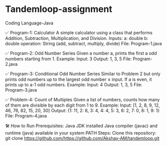 # Tandemloop-assignment

Coding Language-Java

✅ Program-1: Calculator
A simple calculator using a class that performs Addition, Subtraction, Multiplication, and Division.
Inputs:
a: double
b: double
operation: String (add, subtract, multiply, divide)
File: Program-1.java



✅ Program-2: Odd Number Series
Given a number a, prints the first a odd numbers starting from 1.
Example:
Input: 3
Output: 1, 3, 5
File: Program-2.java



✅ Program-3: Conditional Odd Number Series
Similar to Problem 2 but only prints odd numbers up to the largest odd number ≤ input.
If a is even, it prints up to a-1 odd numbers.
Example:
Input: 4
Output: 1, 3, 5
File: Program-3.java



✅ Problem-4: Count of Multiples
Given a list of numbers, counts how many of them are divisible by each digit from 1 to 9.
Example:
Input: [1, 2, 8, 9, 12, 46, 76, 82, 15, 20, 30]
Output: {1: 11, 2: 8, 3: 4, 4: 4, 5: 3, 6: 2, 7: 0, 8: 1, 9: 1}
File: Program-4.java




🛠️ How to Run
Prerequisites:
Java JDK installed
Java compiler (javac) and runtime (java) available in your system PATH
Steps:
Clone this repository:
git clone https://github.com/https://github.com/Akshay-AM/tandemloop.git

